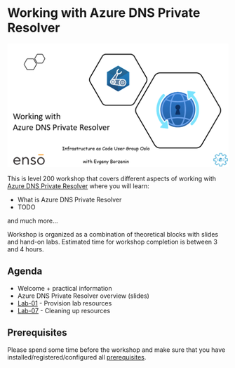 # Working with Azure DNS Private Resolver

![logo](assets/images/logo.png)

This is level 200 workshop that covers different aspects of working with [Azure DNS Private Resolver](https://learn.microsoft.com/en-us/azure/dns/dns-private-resolver-overview) where you will learn:

- What is Azure DNS Private Resolver
- TODO 

and much more...

Workshop is organized as a combination of theoretical blocks with slides and hand-on labs. Estimated time for workshop completion is between 3 and 4 hours.

## Agenda

- Welcome + practical information
- Azure DNS Private Resolver overview (slides)
- [Lab-01](labs/lab-01/index.md) - Provision lab resources
- [Lab-07](labs/lab-07/index.md) - Cleaning up resources


## Prerequisites

Please spend some time before the workshop and make sure that you have installed/registered/configured all [prerequisites](./prerequisites.md).
